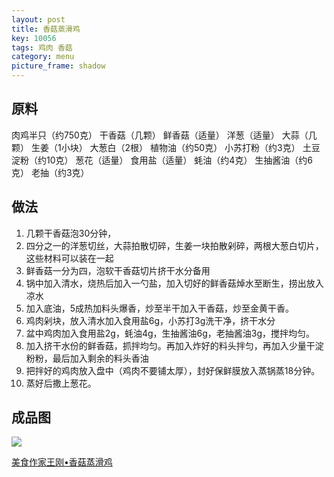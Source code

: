 ```yaml
---
layout: post
title: 香菇蒸滑鸡
key: 10056
tags: 鸡肉 香菇
category: menu
picture_frame: shadow
---
```


## 原料

肉鸡半只（约750克）
干香菇（几颗）
鲜香菇（适量）
洋葱（适量）
大蒜（几颗）
生姜（1小块）
大葱白（2根）
植物油（约50克）
小苏打粉（约3克）
土豆淀粉（约10克）
葱花（适量）
食用盐（适量）
蚝油（约4克）
生抽酱油（约6克）
老抽（约3克）

<!--more-->

## 做法

1. 几颗干香菇泡30分钟，
2. 四分之一的洋葱切丝，大蒜拍散切碎，生姜一块拍散剁碎，两根大葱白切片，这些材料可以装在一起
3. 鲜香菇一分为四，泡软干香菇切片挤干水分备用
4. 锅中加入清水，烧热后加入一勺盐，加入切好的鲜香菇焯水至断生，捞出放入凉水
5. 加入底油，5成热加料头爆香，炒至半干加入干香菇，炒至金黄干香。
6. 鸡肉剁块，放入清水加入食用盐6g，小苏打3g洗干净，挤干水分
7. 盆中鸡肉加入食用盐2g，蚝油4g，生抽酱油6g，老抽酱油3g，搅拌均匀。
8. 加入挤干水份的鲜香菇，抓拌均匀。再加入炸好的料头拌匀，再加入少量干淀粉粉，最后加入剩余的料头香油
9. 把拌好的鸡肉放入盘中（鸡肉不要铺太厚），封好保鲜膜放入蒸锅蒸18分钟。
10. 蒸好后撒上葱花。


## 成品图

![](https://s3.us-west-1.amazonaws.com/menchi.xyz/%E9%A6%99%E8%8F%87%E8%92%B8%E6%BB%91%E9%B8%A1.jpg)

[美食作家王刚•香菇蒸滑鸡](https://youtu.be/uQ-0-IVkC6A)